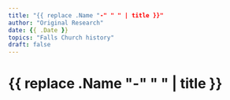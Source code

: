 ```yaml
---
title: "{{ replace .Name "-" " " | title }}"
author: "Original Research"
date: {{ .Date }}
topics: "Falls Church history"
draft: false
---
```


# {{ replace .Name "-" " " | title }} 